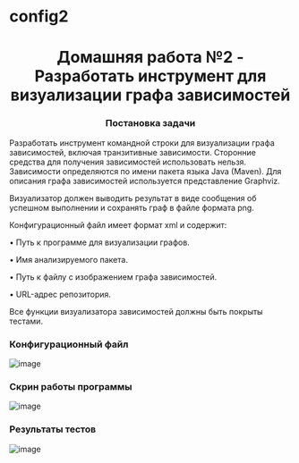 # config2
<h1 align="center">Домашняя работа №2 - Разработать инструмент для визуализации графа зависимостей</a> 
<h3 align="center">Постановка задачи</h3>
  
Разработать инструмент командной строки для визуализации графа
зависимостей, включая транзитивные зависимости. Сторонние средства для
получения зависимостей использовать нельзя.
Зависимости определяются по имени пакета языка Java (Maven). Для
описания графа зависимостей используется представление Graphviz.

Визуализатор должен выводить результат в виде сообщения об успешном
выполнении и сохранять граф в файле формата png.

Конфигурационный файл имеет формат xml и содержит:

• Путь к программе для визуализации графов.

• Имя анализируемого пакета.

• Путь к файлу с изображением графа зависимостей.

• URL-адрес репозитория.

Все функции визуализатора зависимостей должны быть покрыты тестами.


### Конфигурационный файл

![image](https://github.com/user-attachments/assets/1d906dfe-77f8-4002-99d1-98a519607f0d)



### Скрин работы программы
  
![image](https://github.com/user-attachments/assets/cd0cd33b-2fa0-47bf-b0dd-bbd5ff1bc5fa)



### Результаты тестов

![image](https://github.com/user-attachments/assets/739526eb-d434-4a9a-b995-31a409a304d2)


